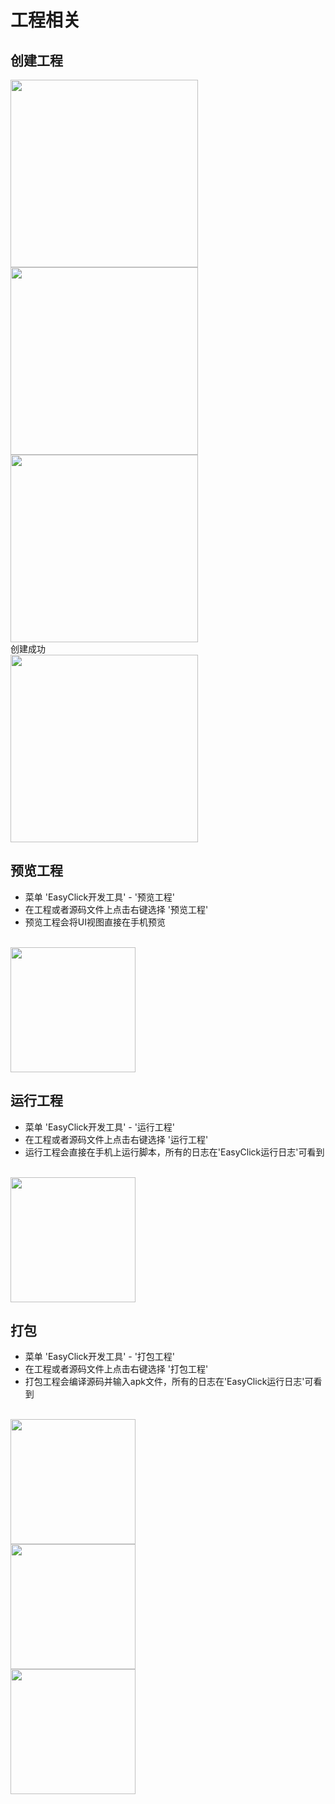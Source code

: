 
# 工程相关
## 创建工程
<img src='zh-cn/images/project-1.jpg' width='300'/>
<br/>
<img src='zh-cn/images/getstart-3.jpg' width='300' />
<br/>
<img src='zh-cn/images/getstart-4.jpg' width='300' />

<br/>
创建成功
<br/>
<img src='zh-cn/images/project-end.jpg' width='300' />

## 预览工程
- 菜单 'EasyClick开发工具' - '预览工程'
- 在工程或者源码文件上点击右键选择 '预览工程'
- 预览工程会将UI视图直接在手机预览
<br/>
<img src='zh-cn/images/getstart-6.jpg' width='200'/>

## 运行工程
- 菜单 'EasyClick开发工具' - '运行工程'
- 在工程或者源码文件上点击右键选择 '运行工程'
- 运行工程会直接在手机上运行脚本，所有的日志在'EasyClick运行日志'可看到
<br/>
<img src='zh-cn/images/getstart-7.jpg' width='200'/>

## 打包

- 菜单 'EasyClick开发工具' - '打包工程'
- 在工程或者源码文件上点击右键选择 '打包工程'
- 打包工程会编译源码并输入apk文件，所有的日志在'EasyClick运行日志'可看到
<br/>
<img src='zh-cn/images/project-pkg-1.jpg' width='200'/>
<br/>
<img src='zh-cn/images/project-pkg-2.jpg' width='200'/>
<br/>
<img src='zh-cn/images/project-pkg-3.jpg' width='200'/>
